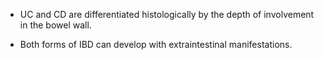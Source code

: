 - UC and CD are differentiated histologically by the depth of involvement in the bowel wall.

- Both forms of IBD can develop with extraintestinal manifestations.